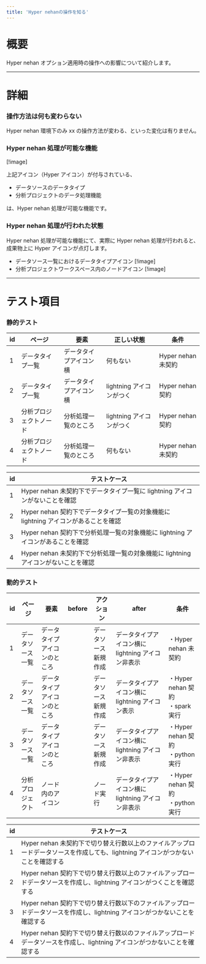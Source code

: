 ```yaml
---
title: 'Hyper nehanの操作を知る'
---
```


# 概要

Hyper nehan オプション適用時の操作への影響について紹介します。

---

# 詳細

### 操作方法は何も変わらない

Hyper nehan 環境下のみ xx の操作方法が変わる、といった変化は有りません。

### Hyper nehan 処理が可能な機能

[!image]

上記アイコン（Hyper アイコン）が付与されている、

- データソースのデータタイプ
- 分析プロジェクトのデータ処理機能

は、Hyper nehan 処理が可能な機能です。

### Hyper nehan 処理が行われた状態

Hyper nehan 処理が可能な機能にて、実際に Hyper nehan 処理が行われると、成果物上に Hyper アイコンが点灯します。

- データソース一覧におけるデータタイプアイコン
  [!image]
- 分析プロジェクトワークスペース内のノードアイコン
  [!image]

---

# テスト項目

### 静的テスト

| id  | ページ                 | 要素                   | 正しい状態               | 条件               |
| --- | ---------------------- | ---------------------- | ------------------------ | ------------------ |
| 1   | データタイプ一覧       | データタイプアイコン横 | 何もない                 | Hyper nehan 未契約 |
| 2   | データタイプ一覧       | データタイプアイコン横 | lightning アイコンがつく | Hyper nehan 契約   |
| 3   | 分析プロジェクトノード | 分析処理一覧のところ   | lightning アイコンがつく | Hyper nehan 契約   |
| 4   | 分析プロジェクトノード | 分析処理一覧のところ   | 何もない                 | Hyper nehan 未契約 |

| id  | テストケース                                                                        |
| --- | ----------------------------------------------------------------------------------- |
| 1   | Hyper nehan 未契約下でデータタイプ一覧に lightning アイコンがないことを確認         |
| 2   | Hyper nehan 契約下でデータタイプ一覧の対象機能に lightning アイコンがあることを確認 |
| 3   | Hyper nehan 契約下で分析処理一覧の対象機能に lightning アイコンがあることを確認     |
| 4   | Hyper nehan 未契約下で分析処理一覧の対象機能に lightning アイコンがないことを確認   |

### 動的テスト

| id  | ページ           | 要素                         | before | アクション           | after                                             | 条件                                  |
| --- | ---------------- | ---------------------------- | ------ | -------------------- | ------------------------------------------------- | ------------------------------------- |
| 1   | データソース一覧 | データタイプアイコンのところ |        | データソース新規作成 | データタイプアイコン横に lightning アイコン非表示 | ・Hyper nehan 未契約                  |
| 2   | データソース一覧 | データタイプアイコンのところ |        | データソース新規作成 | データタイプアイコン横に lightning アイコン表示   | ・Hyper nehan 契約<br />・spark 実行  |
| 3   | データソース一覧 | データタイプアイコンのところ |        | データソース新規作成 | データタイプアイコン横に lightning アイコン非表示 | ・Hyper nehan 契約<br />・python 実行 |
| 4   | 分析プロジェクト | ノード内のアイコン           |        | ノード実行           | データタイプアイコン横に lightning アイコン非表示 | ・Hyper nehan 契約<br />・python 実行 |

| id  | テストケース                                                                                                                     |
| --- | -------------------------------------------------------------------------------------------------------------------------------- |
| 1   | Hyper nehan 未契約下で切り替え行数以上のファイルアップロードデータソースを作成しても、lightning アイコンがつかないことを確認する |
| 2   | Hyper nehan 契約下で切り替え行数以上のファイルアップロードデータソースを作成し、lightning アイコンがつくことを確認する           |
| 3   | Hyper nehan 契約下で切り替え行数以下のファイルアップロードデータソースを作成し、lightning アイコンがつかないことを確認する       |
| 4   | Hyper nehan 契約下で切り替え行数以のファイルアップロードデータソースを作成し、lightning アイコンがつかないことを確認する         |
